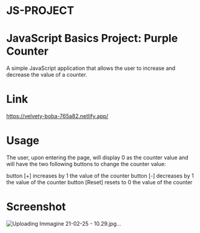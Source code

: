 # JS-PROJECT

# JavaScript Basics Project: Purple Counter

A simple JavaScript application that allows the user to increase and decrease the value of a counter.

# Link
https://velvety-boba-765a82.netlify.app/

# Usage

The user, upon entering the page, will display 0 as the counter value and will have the two following buttons to change the counter value:

button [+] increases by 1 the value of the counter
button [-] decreases by 1 the value of the counter
button [Reset] resets to 0 the value of the counter

# Screenshot


![Uploading Immagine 21-02-25 - 10.29.jpg…]()
